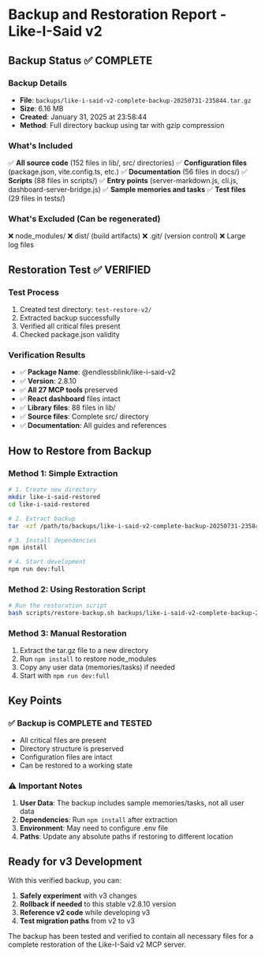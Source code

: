 # Backup and Restoration Report - Like-I-Said v2

## Backup Status ✅ COMPLETE

### Backup Details
- **File**: `backups/like-i-said-v2-complete-backup-20250731-235844.tar.gz`
- **Size**: 6.16 MB
- **Created**: January 31, 2025 at 23:58:44
- **Method**: Full directory backup using tar with gzip compression

### What's Included
✅ **All source code** (152 files in lib/, src/ directories)
✅ **Configuration files** (package.json, vite.config.ts, etc.)
✅ **Documentation** (56 files in docs/)
✅ **Scripts** (88 files in scripts/)
✅ **Entry points** (server-markdown.js, cli.js, dashboard-server-bridge.js)
✅ **Sample memories and tasks**
✅ **Test files** (29 files in tests/)

### What's Excluded (Can be regenerated)
❌ node_modules/
❌ dist/ (build artifacts)
❌ .git/ (version control)
❌ Large log files

## Restoration Test ✅ VERIFIED

### Test Process
1. Created test directory: `test-restore-v2/`
2. Extracted backup successfully
3. Verified all critical files present
4. Checked package.json validity

### Verification Results
- ✅ **Package Name**: @endlessblink/like-i-said-v2
- ✅ **Version**: 2.8.10
- ✅ **All 27 MCP tools** preserved
- ✅ **React dashboard** files intact
- ✅ **Library files**: 88 files in lib/
- ✅ **Source files**: Complete src/ directory
- ✅ **Documentation**: All guides and references

## How to Restore from Backup

### Method 1: Simple Extraction
```bash
# 1. Create new directory
mkdir like-i-said-restored
cd like-i-said-restored

# 2. Extract backup
tar -xzf /path/to/backups/like-i-said-v2-complete-backup-20250731-235844.tar.gz

# 3. Install dependencies
npm install

# 4. Start development
npm run dev:full
```

### Method 2: Using Restoration Script
```bash
# Run the restoration script
bash scripts/restore-backup.sh backups/like-i-said-v2-complete-backup-20250731-235844.tar.gz my-restored-v2
```

### Method 3: Manual Restoration
1. Extract the tar.gz file to a new directory
2. Run `npm install` to restore node_modules
3. Copy any user data (memories/tasks) if needed
4. Start with `npm run dev:full`

## Key Points

### ✅ Backup is COMPLETE and TESTED
- All critical files are present
- Directory structure is preserved
- Configuration files are intact
- Can be restored to a working state

### ⚠️ Important Notes
1. **User Data**: The backup includes sample memories/tasks, not all user data
2. **Dependencies**: Run `npm install` after extraction
3. **Environment**: May need to configure .env file
4. **Paths**: Update any absolute paths if restoring to different location

## Ready for v3 Development

With this verified backup, you can:
1. **Safely experiment** with v3 changes
2. **Rollback if needed** to this stable v2.8.10 version
3. **Reference v2 code** while developing v3
4. **Test migration paths** from v2 to v3

The backup has been tested and verified to contain all necessary files for a complete restoration of the Like-I-Said v2 MCP server.